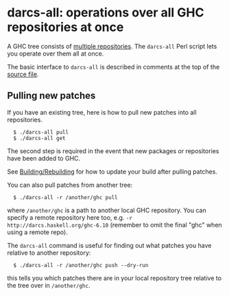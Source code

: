 # darcs-all: operations over all GHC repositories at once


A GHC tree consists of [multiple repositories](darcs-repositories). The `darcs-all` Perl script lets you operate over them all at once.


The basic interface to `darcs-all` is described in comments at the top of the [ source file](http://darcs.haskell.org/darcs-all).

## Pulling new patches


If you have an existing tree, here is how to pull new patches into all repositories.

```wiki
  $ ./darcs-all pull
  $ ./darcs-all get
```


The second step is required in the event that new packages or repositories have been added to GHC.


See [Building/Rebuilding](building/rebuilding) for how to update your build after pulling patches.


You can also pull patches from another tree:

```wiki
  $ ./darcs-all -r /another/ghc pull
```


where `/another/ghc` is a path to another local GHC repository.  You can specify a remote repository here too, e.g. `-r http://darcs.haskell.org/ghc-6.10` (remember to omit the final "ghc" when using a remote repo).


The `darcs-all` command is useful for finding out what patches you have relative to another repository:

```wiki
  $ ./darcs-all -r /another/ghc push --dry-run
```


this tells you which patches there are in your local repository tree relative to the tree over in `/another/ghc`.
